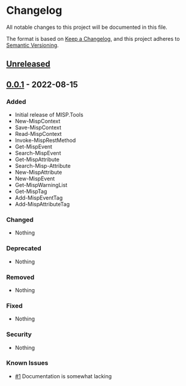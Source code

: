 # Changelog

All notable changes to this project will be documented in this file.

The format is based on [Keep a Changelog](https://keepachangelog.com/en/1.0.0/),
and this project adheres to [Semantic Versioning](https://semver.org/spec/v2.0.0.html).

## [Unreleased]

## [0.0.1] - 2022-08-15

### Added

- Initial release of MISP.Tools
- New-MispContext
- Save-MispContext
- Read-MispContext
- Invoke-MispRestMethod
- Get-MispEvent
- Search-MispEvent
- Get-MispAttribute
- Search-Misp-Attribute
- New-MispAttribute
- New-MispEvent
- Get-MispWarningList
- Get-MispTag
- Add-MispEventTag
- Add-MispAttributeTag

### Changed

- Nothing

### Deprecated

- Nothing

### Removed

- Nothing

### Fixed

- Nothing

### Security

- Nothing

### Known Issues

- [#1](https://url.to.repo/repo/path/-/issues/1) Documentation is somewhat lacking

[Unreleased]: https://url.to.repo/repo/path/
[0.0.1]: https://url.to.repo/repo/path/-/releases/v0.0.1
